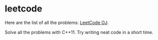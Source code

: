 leetcode
========
Here are the list of all the problems: <a href="https://oj.leetcode.com/">LeetCode OJ</a>.

Solve all the problems with C++11. Try writing neat code in a short time.

